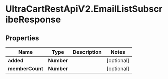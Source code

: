 # UltraCartRestApiV2.EmailListSubscribeResponse

## Properties
Name | Type | Description | Notes
------------ | ------------- | ------------- | -------------
**added** | **Number** |  | [optional] 
**memberCount** | **Number** |  | [optional] 


